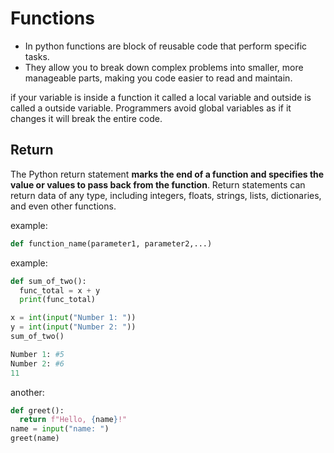 # Functions

- In python functions are block of reusable code that perform specific tasks.
- They allow you to break down complex problems into smaller, more manageable parts, making you code easier to read and maintain.

if your variable is inside a function it called a local variable and outside is called a outside variable. Programmers avoid global variables as if it changes it will break the entire code.

## Return

The Python return statement **marks the end of a function and specifies the value or values to pass back from the function**. Return statements can return data of any type, including integers, floats, strings, lists, dictionaries, and even other functions.

example:

```python
def function_name(parameter1, parameter2,...)

```

example:

```python
def sum_of_two():
  func_total = x + y
  print(func_total)

x = int(input("Number 1: "))
y = int(input("Number 2: "))
sum_of_two()
```

```python
Number 1: #5
Number 2: #6
11
```

another:

```python
def greet():
  return f"Hello, {name}!"
name = input("name: ")
greet(name)
```